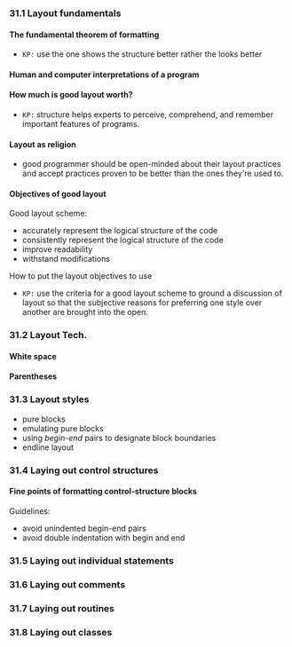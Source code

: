 ### 31.1 Layout fundamentals

#### The fundamental theorem of formatting
+ `KP:` use the one shows the structure better rather the looks better

#### Human and computer interpretations of a program

#### How much is good layout worth?
* `KP:` structure helps experts to perceive, comprehend, and remember important features of programs.

#### Layout as religion
* good programmer should be open-minded about their layout practices and accept practices proven to be better than the ones they're used to.

#### Objectives of good layout
Good layout scheme:
* accurately represent the logical structure of the code
* consistently represent the logical structure of the code
* improve readability
* withstand modifications

How to put the layout objectives to use
* `KP:` use the criteria for a good layout scheme to ground a discussion of layout so that the subjective reasons for preferring one style over another are brought into the open.

### 31.2 Layout Tech.

#### White space

#### Parentheses

### 31.3 Layout styles
* pure blocks
* emulating pure blocks
* using *begin-end* pairs to designate block boundaries
* endline layout


### 31.4 Laying out control structures

#### Fine points of formatting control-structure blocks
Guidelines:
* avoid unindented begin-end pairs
* avoid double indentation with begin and end


### 31.5 Laying out individual statements


### 31.6 Laying out comments


### 31.7 Laying out routines


### 31.8 Laying out classes